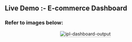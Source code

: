 ## Live Demo :- E-commerce Dashboard

### Refer to images below:

<div style="text-align: center;">
    <img src="/assets/live demo.gif" alt="ipl-dashboard-output" style="max-width:70%;box-shadow:0 2.8px 2.2px rgba(0, 0, 0, 0.12)">
</div>
<br/>
